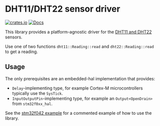 # DHT11/DHT22 sensor driver

[![crates.io](https://img.shields.io/crates/v/dht-sensor)](https://crates.io/crates/dht-sensor)
[![Docs](https://docs.rs/dht-sensor/badge.svg)](https://docs.rs/dht-sensor)

This library provides a platform-agnostic driver for the [DHT11 and DHT22](https://learn.adafruit.com/dht/overview) sensors.

Use one of two functions `dht11::Reading::read` and `dht22::Reading::read` to get a reading.

## Usage

The only prerequisites are an embedded-hal implementation that provides:

- `Delay`-implementing type, for example Cortex-M microcontrollers typically use the `SysTick`.
- `InputOutputPin`-implementing type, for example an `Output<OpenDrain>` from `stm32f0xx_hal`.

See the [stm32f042 example](examples/stm32f042.rs) for a commented example of
how to use the library.
